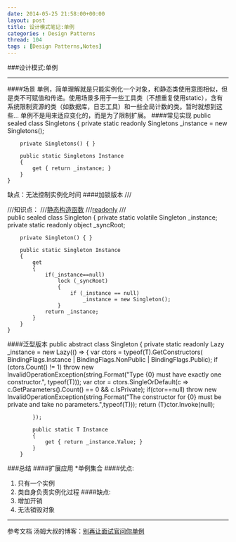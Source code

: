```yaml
---
date: 2014-05-25 21:58:00+00:00
layout: post
title: 设计模式笔记:单例
categories : Design Patterns
thread: 104
tags : [Design Patterns,Notes]
---
```


###设计模式:单例
***
####场景
单例，简单理解就是只能实例化一个对象，和静态类使用意图相似，但是类不可赋值和传递。使用场景多用于一些工具类（不想重复使用static），含有系统限制资源的类（如数据库，日志工具）和一些全局计数的类。暂时就想到这些...
单例不是用来适应变化的，而是为了限制扩展。
####常见实现
    public sealed class Singletons
    {
        private static readonly Singletons _instance = new Singletons();

        private Singletons() { }

        public static Singletons Instance
        {
            get { return _instance; }
        }
    }
缺点：无法控制实例化时间
####加锁版本
	///<summary>
    ///知识点：
    ///[静态构造函数](http://msdn.microsoft.com/zh-cn/library/k9x6w0hc.aspx)
    ///[readonly](http://msdn.microsoft.com/zh-cn/library/acdd6hb7.aspx)
    ///</summary>
    public sealed class Singleton
    {
        private static volatile Singleton _instance;
        private static readonly object _syncRoot;

        private Singleton() { }

        public static Singleton Instance
        {
            get
            {
                if(_instance==null)
                    lock (_syncRoot)
                    {
                        if (_instance == null)
                            _instance = new Singleton();
                    }
                return _instance;
            }
        }
    }
	
####泛型版本
	 public abstract class Singleton<T>
		{
			private static readonly Lazy<T> _instance = new Lazy<T>(() =>
			{
				var ctors = typeof(T).GetConstructors(
					BindingFlags.Instance
					| BindingFlags.NonPublic
					| BindingFlags.Public);
				if (ctors.Count() != 1)
					throw new InvalidOperationException(string.Format("Type {0} must have exactly one constructor.", typeof(T)));
				var ctor = ctors.SingleOrDefault(c => c.GetParameters().Count() == 0 && c.IsPrivate);
				if(ctor==null)
					throw new InvalidOperationException(string.Format("The constructor for {0} must be private and take no parameters.",typeof(T)));
				return (T)ctor.Invoke(null);

			});

			public static T Instance
			{
				get { return _instance.Value; }
			}
		}

###总结
####扩展应用
*单例集合
####优点:
1. 只有一个实例
2. 类自身负责实例化过程
####缺点:
1. 增加开销
2. 无法销毁对象
***
参考文档
汤姆大叔的博客：[别再让面试官问你单例](http://www.cnblogs.com/TomXu/archive/2011/12/19/2291448.html)